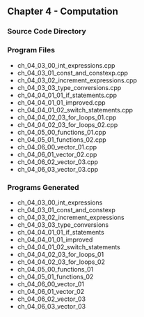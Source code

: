 ## Chapter 4 - Computation
### Source Code Directory

### Program Files
* ch\_04\_03\_00\_int\_expressions.cpp
* ch\_04\_03\_01\_const\_and\_constexp.cpp
* ch\_04\_03\_02\_increment\_expressions.cpp
* ch\_04\_03\_03\_type\_conversions.cpp
* ch\_04\_04\_01\_01\_if\_statements.cpp
* ch\_04\_04\_01\_01\_improved.cpp
* ch\_04\_04\_01\_02\_switch\_statements.cpp
* ch\_04\_04\_02\_03\_for\_loops\_01.cpp
* ch\_04\_04\_02\_03\_for\_loops\_02.cpp
* ch\_04\_05\_00\_functions\_01.cpp
* ch\_04\_05\_01\_functions\_02.cpp
* ch\_04\_06\_00\_vector\_01.cpp
* ch\_04\_06\_01\_vector\_02.cpp
* ch\_04\_06\_02\_vector\_03.cpp
* ch\_04\_06\_03\_vector\_03.cpp

### Programs Generated
* ch\_04\_03\_00\_int\_expressions
* ch\_04\_03\_01\_const\_and\_constexp
* ch\_04\_03\_02\_increment\_expressions
* ch\_04\_03\_03\_type\_conversions
* ch\_04\_04\_01\_01\_if\_statements
* ch\_04\_04\_01\_01\_improved
* ch\_04\_04\_01\_02\_switch\_statements
* ch\_04\_04\_02\_03\_for\_loops\_01
* ch\_04\_04\_02\_03\_for\_loops\_02
* ch\_04\_05\_00\_functions\_01
* ch\_04\_05\_01\_functions\_02
* ch\_04\_06\_00\_vector\_01
* ch\_04\_06\_01\_vector\_02
* ch\_04\_06\_02\_vector\_03
* ch\_04\_06\_03\_vector\_03
